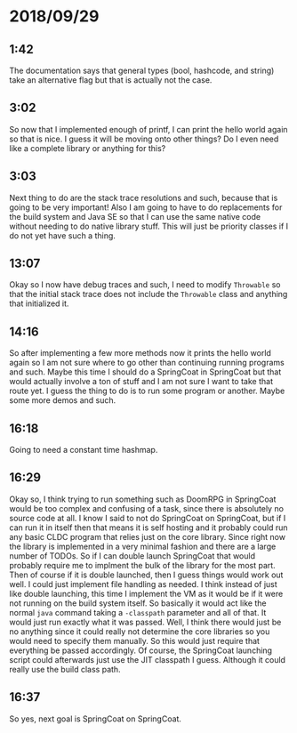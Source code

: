 # 2018/09/29

## 1:42

The documentation says that general types (bool, hashcode, and string) take
an alternative flag but that is actually not the case.

## 3:02

So now that I implemented enough of printf, I can print the hello world again
so that is nice. I guess it will be moving onto other things? Do I even need
like a complete library or anything for this?

## 3:03

Next thing to do are the stack trace resolutions and such, because that is
going to be very important! Also I am going to have to do replacements for the
build system and Java SE so that I can use the same native code without
needing to do native library stuff. This will just be priority classes if I do
not yet have such a thing.

## 13:07

Okay so I now have debug traces and such, I need to modify `Throwable` so that
the initial stack trace does not include the `Throwable` class and anything
that initialized it.

## 14:16

So after implementing a few more methods now it prints the hello world again
so I am not sure where to go other than continuing running programs and such.
Maybe this time I should do a SpringCoat in SpringCoat but that would actually
involve a ton of stuff and I am not sure I want to take that route yet. I
guess the thing to do is to run some program or another. Maybe some more demos
and such.

## 16:18

Going to need a constant time hashmap.

## 16:29

Okay so, I think trying to run something such as DoomRPG in SpringCoat would
be too complex and confusing of a task, since there is absolutely no source
code at all. I know I said to not do SpringCoat on SpringCoat, but if I can
run it in itself then that means it is self hosting and it probably could run
any basic CLDC program that relies just on the core library. Since right now
the library is implemented in a very minimal fashion and there are a large
number of TODOs. So if I can double launch SpringCoat that would probably
require me to implment the bulk of the library for the most part. Then of
course if it is double launched, then I guess things would work out well. I
could just implement file handling as needed. I think instead of just like
double launching, this time I implement the VM as it would be if it were not
running on the build system itself. So basically it would act like the normal
`java` command taking a `-classpath` parameter and all of that. It would just
run exactly what it was passed. Well, I think there would just be no anything
since it could really not determine the core libraries so you would need to
specify them manually. So this would just require that everything be passed
accordingly. Of course, the SpringCoat launching script could afterwards just
use the JIT classpath I guess. Although it could really use the build class
path.

## 16:37

So yes, next goal is SpringCoat on SpringCoat.
